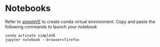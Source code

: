 # Notebooks

Refer to [simpleVE](https://github.com/mxochicale/code/blob/main/conda/create-virtual-environments/simpleVE.yml) to create conda virtual environment. 
Copy and paste the following commands to launch your notebook
```
conda activate simpleVE  
jupyter notebook --browser=firefox
```

